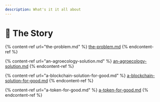 ```yaml
---
description: What's it it all about
---
```


# 📜 The Story

{% content-ref url="the-problem.md" %}
[the-problem.md](the-problem.md)
{% endcontent-ref %}

{% content-ref url="an-agroecology-solution.md" %}
[an-agroecology-solution.md](an-agroecology-solution.md)
{% endcontent-ref %}

{% content-ref url="a-blockchain-solution-for-good.md" %}
[a-blockchain-solution-for-good.md](a-blockchain-solution-for-good.md)
{% endcontent-ref %}

{% content-ref url="a-token-for-good.md" %}
[a-token-for-good.md](a-token-for-good.md)
{% endcontent-ref %}
